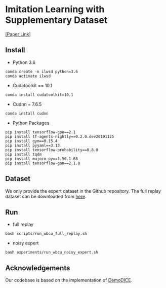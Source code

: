 
# Imitation Learning with Supplementary Dataset

[[Paper Link]](https://arxiv.org/abs/2301.11687)

##  Install

- Python 3.6

```
conda create -n ilwsd python=3.6
conda activate ilwsd
```

- Cudatoolkit == 10.1

```
conda install cudatoolkit=10.1
```

- Cudnn = 7.6.5


```
conda install cudnn
```


- Python Packages


```
pip install tensorflow-gpu==2.1
pip install tf-agents-nightly==0.2.0.dev20191125
pip install gym==0.15.4
pip install pyyaml==3.13
pip install tensorflow-probability==0.8.0
pip install tqdm
pip install mujoco-py==1.50.1.68
pip install tensorflow-gan==2.1.0
```

## Dataset

We only provide the expert dataset in the Github repository. The full replay dataset can be downloaded from [here](https://drive.google.com/drive/folders/1r0KM08z-f7qtVFJl9Z3pssfFw440TZ0K?usp=sharing).


## Run

- full replay

```
bash scripts/run_wbcu_full_replay.sh
```

- noisy expert

```
bash experiments/run_wbcu_noisy_expert.sh
```


## Acknowledgements

Our codebase is based on the implementation of [DemoDICE](https://github.com/KAIST-AILab/imitation-dice).